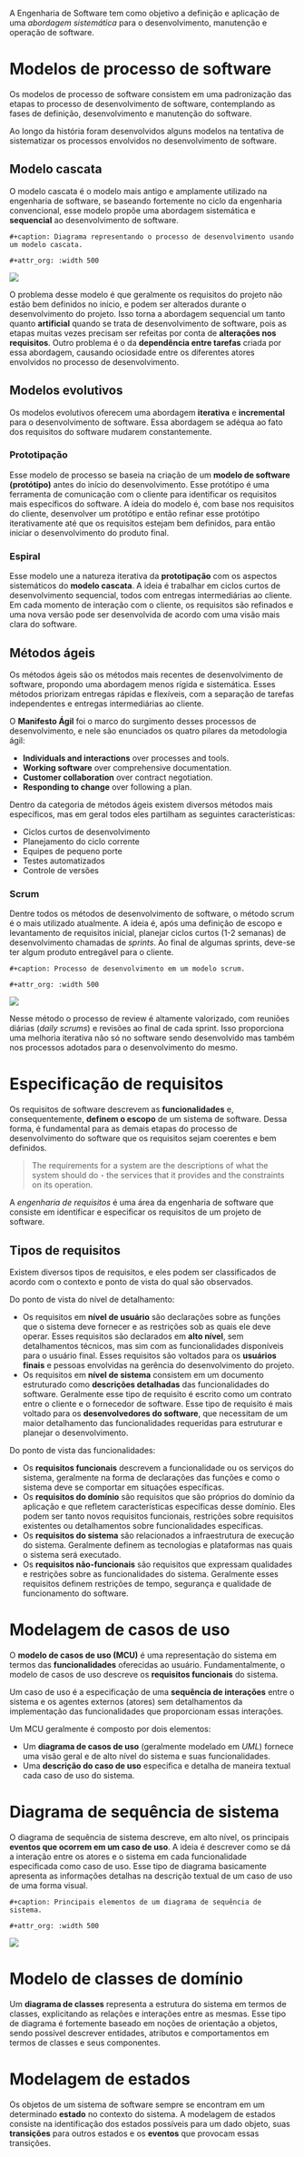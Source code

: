 A Engenharia de Software tem como objetivo a definição e aplicação de uma *abordagem sistemática* para o desenvolvimento, manutenção e operação de software.

# Modelos de processo de software

Os modelos de processo de software consistem em uma padronização das etapas to processo de desenvolvimento de software, contemplando as fases de definição, desenvolvimento e manutenção do software.

Ao longo da história foram desenvolvidos alguns modelos na tentativa de sistematizar os processos envolvidos no desenvolvimento de software.

## Modelo cascata

O modelo cascata é o modelo mais antigo e amplamente utilizado na engenharia de software, se baseando fortemente no ciclo da engenharia convencional, esse modelo propõe uma abordagem sistemática e **sequencial** ao desenvolvimento de software.

```{=org}
#+caption: Diagrama representando o processo de desenvolvimento usando um modelo cascata.
```
```{=org}
#+attr_org: :width 500
```
![](../Attachments/ES/modelocascata.png)

O problema desse modelo é que geralmente os requisitos do projeto não estão bem definidos no início, e podem ser alterados durante o desenvolvimento do projeto. Isso torna a abordagem sequencial um tanto quanto **artificial** quando se trata de desenvolvimento de software, pois as etapas muitas vezes precisam ser refeitas por conta de **alterações nos requisitos**. Outro problema é o da **dependência entre tarefas** criada por essa abordagem, causando ociosidade entre os diferentes atores envolvidos no processo de desenvolvimento.

## Modelos evolutivos

Os modelos evolutivos oferecem uma abordagem **iterativa** e **incremental** para o desenvolvimento de software. Essa abordagem se adéqua ao fato dos requisitos do software mudarem constantemente.

### Prototipação

Esse modelo de processo se baseia na criação de um **modelo de software (protótipo)** antes do início do desenvolvimento. Esse protótipo é uma ferramenta de comunicação com o cliente para identificar os requisitos mais específicos do software. A ideia do modelo é, com base nos requisitos do cliente, desenvolver um protótipo e então refinar esse protótipo iterativamente até que os requisitos estejam bem definidos, para então iniciar o desenvolvimento do produto final.

### Espiral

Esse modelo une a natureza iterativa da **prototipação** com os aspectos sistemáticos do **modelo cascata**. A ideia é trabalhar em ciclos curtos de desenvolvimento sequencial, todos com entregas intermediárias ao cliente. Em cada momento de interação com o cliente, os requisitos são refinados e uma nova versão pode ser desenvolvida de acordo com uma visão mais clara do software.

## Métodos ágeis

Os métodos ágeis são os métodos mais recentes de desenvolvimento de software, propondo uma abordagem menos rígida e sistemática. Esses métodos priorizam entregas rápidas e flexíveis, com a separação de tarefas independentes e entregas intermediárias ao cliente.

O **Manifesto Ágil** foi o marco do surgimento desses processos de desenvolvimento, e nele são enunciados os quatro pilares da metodologia ágil:

-   **Individuals and interactions** over processes and tools.
-   **Working software** over comprehensive documentation.
-   **Customer collaboration** over contract negotiation.
-   **Responding to change** over following a plan.

Dentro da categoria de métodos ágeis existem diversos métodos mais específicos, mas em geral todos eles partilham as seguintes características:

-   Ciclos curtos de desenvolvimento
-   Planejamento do ciclo corrente
-   Equipes de pequeno porte
-   Testes automatizados
-   Controle de versões

### Scrum

Dentre todos os métodos de desenvolvimento de software, o método scrum é o mais utilizado atualmente. A ideia é, após uma definição de escopo e levantamento de requisitos inicial, planejar ciclos curtos (1-2 semanas) de desenvolvimento chamadas de *sprints*. Ao final de algumas sprints, deve-se ter algum produto entregável para o cliente.

```{=org}
#+caption: Processo de desenvolvimento em um modelo scrum.
```
```{=org}
#+attr_org: :width 500
```
![](../Attachments/ES/scrum.png)

Nesse método o processo de review é altamente valorizado, com reuniões diárias (*daily scrums*) e revisões ao final de cada sprint. Isso proporciona uma melhoria iterativa não só no software sendo desenvolvido mas também nos processos adotados para o desenvolvimento do mesmo.

# Especificação de requisitos

Os requisitos de software descrevem as **funcionalidades** e, consequentemente, **definem o escopo** de um sistema de software. Dessa forma, é fundamental para as demais etapas do processo de desenvolvimento do software que os requisitos sejam coerentes e bem definidos.

> The requirements for a system are the descriptions of what the system should do - the services that it provides and the constraints on its operation.

A *engenharia de requisitos* é uma área da engenharia de software que consiste em identificar e especificar os requisitos de um projeto de software.

## Tipos de requisitos

Existem diversos tipos de requisitos, e eles podem ser classificados de acordo com o contexto e ponto de vista do qual são observados.

Do ponto de vista do nível de detalhamento:

-   Os requisitos em **nível de usuário** são declarações sobre as funções que o sistema deve fornecer e as restrições sob as quais ele deve operar. Esses requisitos são declarados em **alto nível**, sem detalhamentos técnicos, mas sim com as funcionalidades disponíveis para o usuário final. Esses requisitos são voltados para os **usuários finais** e pessoas envolvidas na gerência do desenvolvimento do projeto.
-   Os requisitos em **nível de sistema** consistem em um documento estruturado como **descrições detalhadas** das funcionalidades do software. Geralmente esse tipo de requisito é escrito como um contrato entre o cliente e o fornecedor de software. Esse tipo de requisito é mais voltado para os **desenvolvedores do software**, que necessitam de um maior detalhamento das funcionalidades requeridas para estruturar e planejar o desenvolvimento.

Do ponto de vista das funcionalidades:

-   Os **requisitos funcionais** descrevem a funcionalidade ou os serviços do sistema, geralmente na forma de declarações das funções e como o sistema deve se comportar em situações específicas.
-   Os **requisitos do domínio** são requisitos que são próprios do domínio da aplicação e que refletem características específicas desse domínio. Eles podem ser tanto novos requisitos funcionais, restrições sobre requisitos existentes ou detalhamentos sobre funcionalidades específicas.
-   Os **requisitos do sistema** são relacionados a infraestrutura de execução do sistema. Geralmente definem as tecnologias e plataformas nas quais o sistema será executado.
-   Os **requisitos não-funcionais** são requisitos que expressam qualidades e restrições sobre as funcionalidades do sistema. Geralmente esses requisitos definem restrições de tempo, segurança e qualidade de funcionamento do software.

# Modelagem de casos de uso

O **modelo de casos de uso (MCU)** é uma representação do sistema em termos das **funcionalidades** oferecidas ao usuário. Fundamentalmente, o modelo de casos de uso descreve os **requisitos funcionais** do sistema.

Um caso de uso é a especificação de uma **sequência de interações** entre o sistema e os agentes externos (atores) sem detalhamentos da implementação das funcionalidades que proporcionam essas interações.

Um MCU geralmente é composto por dois elementos:

-   Um **diagrama de casos de uso** (geralmente modelado em *UML*) fornece uma visão geral e de alto nível do sistema e suas funcionalidades.
-   Uma **descrição do caso de uso** especifica e detalha de maneira textual cada caso de uso do sistema.

# Diagrama de sequência de sistema

O diagrama de sequência de sistema descreve, em alto nível, os principais **eventos que ocorrem em um caso de uso**. A ideia é descrever como se dá a interação entre os atores e o sistema em cada funcionalidade especificada como caso de uso. Esse tipo de diagrama basicamente apresenta as informações detalhas na descrição textual de um caso de uso de uma forma visual.

```{=org}
#+caption: Principais elementos de um diagrama de sequência de sistema.
```
```{=org}
#+attr_org: :width 500
```
![](~/dox/vault/Attachments/ES/DSS.png)

# Modelo de classes de domínio

Um **diagrama de classes** representa a estrutura do sistema em termos de classes, explicitando as relações e interações entre as mesmas. Esse tipo de diagrama é fortemente baseado em noções de orientação a objetos, sendo possível descrever entidades, atributos e comportamentos em termos de classes e seus componentes.

# Modelagem de estados

Os objetos de um sistema de software sempre se encontram em um determinado **estado** no contexto do sistema. A modelagem de estados consiste na identificação dos estados possíveis para um dado objeto, suas **transições** para outros estados e os **eventos** que provocam essas transições.
